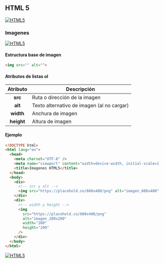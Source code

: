 ## HTML 5
[![HTML5](https://img.shields.io/badge/HTML5-F64A1D?style=for-the-badge&logo=HTML5&logoColor=white&labelColor=101010)](https://github.com/Alberto-mt/HTML5_CSS3/blob/main/Apuntes/HTML5/index.md)

### Imagenes
[![HTML5](https://img.shields.io/badge/Imagenes-c08a44?style=for-the-badge&logo=HTML5&logoColor=white&labelColor=101010)](https://github.com/Alberto-mt/HTML5_CSS3/blob/main/Apuntes/HTML5/categories/Imagenes.md)

#### Estructura base de imagen
```html
<img src="" alt="">
```

#### Atributos de listas ol
| Atributo  | Descripción  |
|:-:|---|
| **src**  | Ruta o dirección de la imagen  |
| **alt**  | Texto alternativo de imagen (al no cargar)  |
| **width**  | Anchura de imagen  |
| **height**  | Altura de imagen  |

#### Ejemplo
```html
<!DOCTYPE html>
<html lang="en">
  <head>
    <meta charset="UTF-8" />
    <meta name="viewport" content="width=device-width, initial-scale=1.0" />
    <title>Imagenes HTML5</title>
  </head>
  <body>
    <div>
      <!-- src y alt -->
      <img src="https://placehold.co/600x400/png" alt="imagen_600x400" />
    </div>
    <div>
      <!-- width y height -->
      <img
        src="https://placehold.co/600x400/png"
        alt="imagen_200x200"
        width="200"
        height="200"
      />
    </div>
  </body>
</html>

```

[![HTML5](https://img.shields.io/badge/Imagenes-c08a44?style=for-the-badge&label=&#9650;&logoColor=white&labelColor=101010)](https://github.com/Alberto-mt/HTML5_CSS3/blob/main/Apuntes/HTML5/categories/Imagenes.md)
